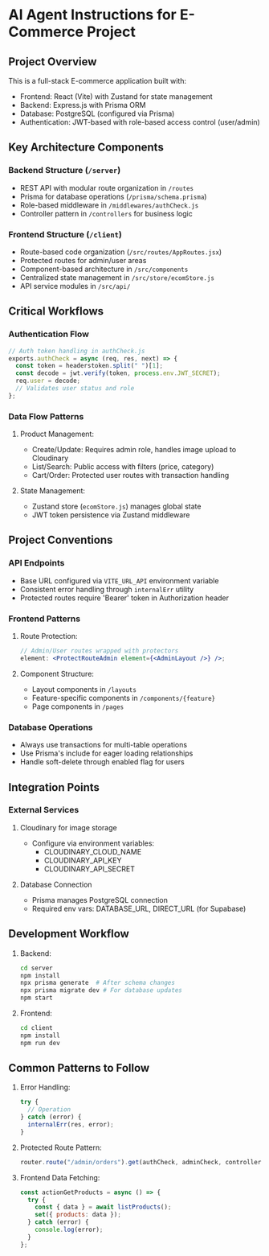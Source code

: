 # AI Agent Instructions for E-Commerce Project

## Project Overview

This is a full-stack E-commerce application built with:

- Frontend: React (Vite) with Zustand for state management
- Backend: Express.js with Prisma ORM
- Database: PostgreSQL (configured via Prisma)
- Authentication: JWT-based with role-based access control (user/admin)

## Key Architecture Components

### Backend Structure (`/server`)

- REST API with modular route organization in `/routes`
- Prisma for database operations (`/prisma/schema.prisma`)
- Role-based middleware in `/middlewares/authCheck.js`
- Controller pattern in `/controllers` for business logic

### Frontend Structure (`/client`)

- Route-based code organization (`/src/routes/AppRoutes.jsx`)
- Protected routes for admin/user areas
- Component-based architecture in `/src/components`
- Centralized state management in `/src/store/ecomStore.js`
- API service modules in `/src/api/`

## Critical Workflows

### Authentication Flow

```js
// Auth token handling in authCheck.js
exports.authCheck = async (req, res, next) => {
  const token = headerstoken.split(" ")[1];
  const decode = jwt.verify(token, process.env.JWT_SECRET);
  req.user = decode;
  // Validates user status and role
};
```

### Data Flow Patterns

1. Product Management:

   - Create/Update: Requires admin role, handles image upload to Cloudinary
   - List/Search: Public access with filters (price, category)
   - Cart/Order: Protected user routes with transaction handling

2. State Management:
   - Zustand store (`ecomStore.js`) manages global state
   - JWT token persistence via Zustand middleware

## Project Conventions

### API Endpoints

- Base URL configured via `VITE_URL_API` environment variable
- Consistent error handling through `internalErr` utility
- Protected routes require 'Bearer' token in Authorization header

### Frontend Patterns

1. Route Protection:

   ```jsx
   // Admin/User routes wrapped with protectors
   element: <ProtectRouteAdmin element={<AdminLayout />} />;
   ```

2. Component Structure:
   - Layout components in `/layouts`
   - Feature-specific components in `/components/{feature}`
   - Page components in `/pages`

### Database Operations

- Always use transactions for multi-table operations
- Use Prisma's include for eager loading relationships
- Handle soft-delete through enabled flag for users

## Integration Points

### External Services

1. Cloudinary for image storage

   - Configure via environment variables:
     - CLOUDINARY_CLOUD_NAME
     - CLOUDINARY_API_KEY
     - CLOUDINARY_API_SECRET

2. Database Connection
   - Prisma manages PostgreSQL connection
   - Required env vars: DATABASE_URL, DIRECT_URL (for Supabase)

## Development Workflow

1. Backend:

   ```bash
   cd server
   npm install
   npx prisma generate  # After schema changes
   npx prisma migrate dev # For database updates
   npm start
   ```

2. Frontend:
   ```bash
   cd client
   npm install
   npm run dev
   ```

## Common Patterns to Follow

1. Error Handling:

   ```js
   try {
     // Operation
   } catch (error) {
     internalErr(res, error);
   }
   ```

2. Protected Route Pattern:

   ```js
   router.route("/admin/orders").get(authCheck, adminCheck, controllerFunction);
   ```

3. Frontend Data Fetching:
   ```js
   const actionGetProducts = async () => {
     try {
       const { data } = await listProducts();
       set({ products: data });
     } catch (error) {
       console.log(error);
     }
   };
   ```
